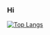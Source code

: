 ### Hi

[![Top Langs](https://github-readme-stats.vercel.app/api/top-langs/?username=Nic0o0o&layout=compact)](https://github.com/Nic0o0o/github-readme-stats)
<!--
**Nic0o0o/Nic0o0o** is a ✨ _special_ ✨ repository because its `README.md` (this file) appears on your GitHub profile.

Here are some ideas to get you started:

- 🔭 I’m currently working on ...
- 🌱 I’m currently learning ...
- 👯 I’m looking to collaborate on ...
- 🤔 I’m looking for help with ...
- 💬 Ask me about ...
- 📫 How to reach me: ...
- 😄 Pronouns: ...
- ⚡ Fun fact: ...
-->
